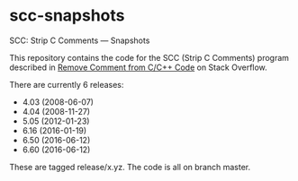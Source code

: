 # scc-snapshots
SCC: Strip C Comments — Snapshots

This repository contains the code for the SCC (Strip C Comments) program described in
[Remove Comment from C/C++ Code](http://stackoverflow.com/questions/2394017/) on Stack Overflow.

There are currently 6 releases:
* 4.03 (2008-06-07)
* 4.04 (2008-11-27)
* 5.05 (2012-01-23)
* 6.16 (2016-01-19)
* 6.50 (2016-06-12)
* 6.60 (2016-06-12)

These are tagged release/x.yz.  The code is all on branch master.
